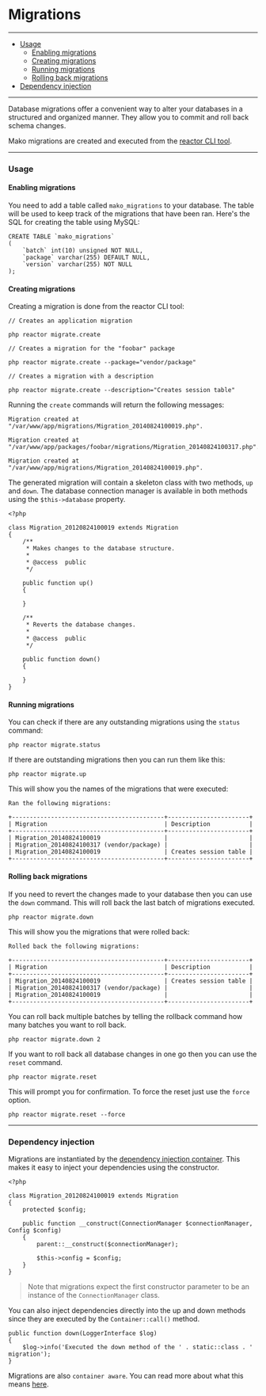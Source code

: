 # Migrations

--------------------------------------------------------

* [Usage](#usage)
	- [Enabling migrations](#usage:enabling_migrations)
	- [Creating migrations](#usage:creating_migrations)
	- [Running migrations](#usage:running_migrations)
	- [Rolling back migrations](#usage:rolling_back_migrations)
* [Dependency injection](#dependency_injection)

--------------------------------------------------------

Database migrations offer a convenient way to alter your databases in a structured and organized manner. They allow you to commit and roll back schema changes.

Mako migrations are created and executed from the [reactor CLI tool](:base_url:/docs/:version:/command-line:basics).

--------------------------------------------------------

<a id="usage"></a>

### Usage

<a id="usage:enabling_migrations"></a>

#### Enabling migrations

You need to add a table called `mako_migrations` to your database. The table will be used to keep track of the migrations that have been ran. Here's the SQL for creating the table using MySQL:

	CREATE TABLE `mako_migrations`
	(
		`batch` int(10) unsigned NOT NULL,
		`package` varchar(255) DEFAULT NULL,
		`version` varchar(255) NOT NULL
	);

<a id="usage:creating_migrations"></a>

#### Creating migrations

Creating a migration is done from the reactor CLI tool:

	// Creates an application migration

	php reactor migrate.create

	// Creates a migration for the "foobar" package

	php reactor migrate.create --package="vendor/package"

	// Creates a migration with a description

	php reactor migrate.create --description="Creates session table"

Running the `create` commands will return the following messages:

	Migration created at "/var/www/app/migrations/Migration_20140824100019.php".

	Migration created at "/var/www/app/packages/foobar/migrations/Migration_20140824100317.php".

	Migration created at "/var/www/app/migrations/Migration_20140824100019.php".

The generated migration will contain a skeleton class with two methods, `up` and `down`. The database connection manager is available in both methods using the `$this->database` property.

	<?php

	class Migration_20120824100019 extends Migration
	{
		/**
		 * Makes changes to the database structure.
		 *
		 * @access  public
		 */

		public function up()
		{

		}

		/**
		 * Reverts the database changes.
		 *
		 * @access  public
		 */

		public function down()
		{

		}
	}

<a id="usage:running_migrations"></a>

#### Running migrations

You can check if there are any outstanding migrations using the `status` command:

	php reactor migrate.status

If there are outstanding migrations then you can run them like this:

	php reactor migrate.up

This will show you the names of the migrations that were executed:

	Ran the following migrations:

	+-------------------------------------------+-----------------------+
	| Migration                                 | Description           |
	+-------------------------------------------+-----------------------+
	| Migration_20140824100019                  |                       |
	| Migration_20140824100317 (vendor/package) |                       |
	| Migration_20140824100019                  | Creates session table |
	+-------------------------------------------+-----------------------+

<a id="usage:rolling_back_migrations"></a>

#### Rolling back migrations

If you need to revert the changes made to your database then you can use the `down` command. This will roll back the last batch of migrations executed.

	php reactor migrate.down

This will show you the migrations that were rolled back:

	Rolled back the following migrations:

	+-------------------------------------------+-----------------------+
	| Migration                                 | Description           |
	+-------------------------------------------+-----------------------+
	| Migration_20140824100019                  | Creates session table |
	| Migration_20140824100317 (vendor/package) |                       |
	| Migration_20140824100019                  |                       |
	+-------------------------------------------+-----------------------+

You can roll back multiple batches by telling the rollback command how many batches you want to roll back.

	php reactor migrate.down 2

If you want to roll back all database changes in one go then you can use the `reset` command.

	php reactor migrate.reset

This will prompt you for confirmation. To force the reset just use the `force` option.

	php reactor migrate.reset --force

--------------------------------------------------------

<a id="dependency_injection"></a>

### Dependency injection

Migrations are instantiated by the [dependency injection container](:base_url:/docs/:version:/getting-started:dependency-injection). This makes it easy to inject your dependencies using the constructor.

	<?php

	class Migration_20120824100019 extends Migration
	{
		protected $config;

		public function __construct(ConnectionManager $connectionManager, Config $config)
		{
			parent::__construct($connectionManager);

			$this->config = $config;
		}
	}

> Note that migrations expect the first constructor parameter to be an instance of the `ConnectionManager` class.


You can also inject dependencies directly into the up and down methods since they are executed by the `Container::call()` method.

	public function down(LoggerInterface $log)
	{
		$log->info('Executed the down method of the ' . static::class . ' migration');
	}

Migrations are also `container aware`. You can read more about what this means [here](:base_url:/docs/:version:/getting-started:dependency-injection#container-aware).
